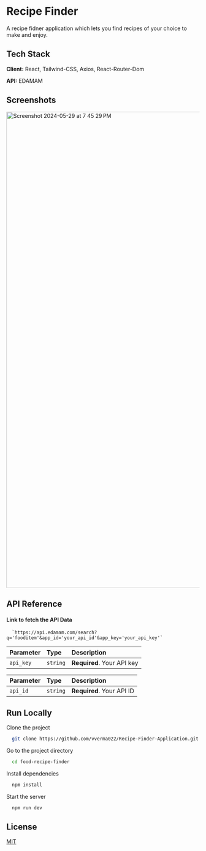 
# Recipe Finder 

A recipe fidner application which lets you find recipes of your choice to make and enjoy.


## Tech Stack

**Client:** React, 
Tailwind-CSS, Axios, React-Router-Dom

**API:** EDAMAM


## Screenshots

<img width="1241" alt="Screenshot 2024-05-29 at 7 45 29 PM" src="https://github.com/vverma022/Recipe-Finder-Application/assets/109036913/e3b99455-d183-400b-ad75-dc6f669d61f0">



## API Reference

#### Link to fetch the API Data

```http
  `https://api.edamam.com/search?q='fooditem'&app_id='your_api_id'&app_key='your_api_key'`
```

| Parameter | Type     | Description                |
| :-------- | :------- | :------------------------- |
| `api_key` | `string` | **Required**. Your API key |

| Parameter | Type     | Description                       |
| :-------- | :------- | :-------------------------------- |
| `api_id`      | `string` | **Required**. Your API ID |


## Run Locally

Clone the project

```bash
  git clone https://github.com/vverma022/Recipe-Finder-Application.git
```

Go to the project directory

```bash
  cd food-recipe-finder
```

Install dependencies

```bash
  npm install
```

Start the server

```bash
  npm run dev
```


## License

[MIT](https://choosealicense.com/licenses/mit/)

